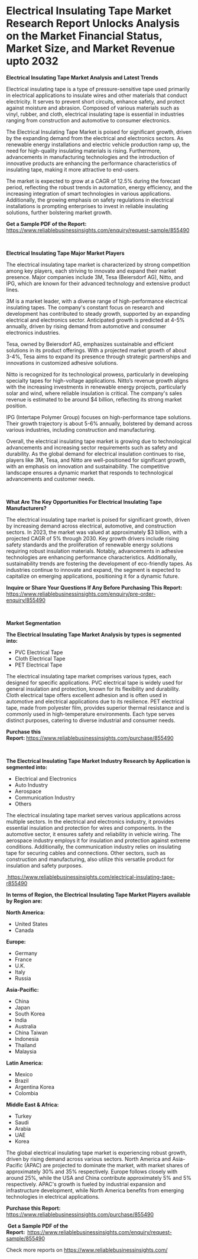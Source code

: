 <p><h1>Electrical Insulating Tape Market Research Report Unlocks Analysis on the Market Financial Status, Market Size, and Market Revenue upto 2032</h1></p><p><strong>Electrical Insulating Tape Market Analysis and Latest Trends</strong></p>
<p><p>Electrical insulating tape is a type of pressure-sensitive tape used primarily in electrical applications to insulate wires and other materials that conduct electricity. It serves to prevent short circuits, enhance safety, and protect against moisture and abrasion. Composed of various materials such as vinyl, rubber, and cloth, electrical insulating tape is essential in industries ranging from construction and automotive to consumer electronics.</p><p>The Electrical Insulating Tape Market is poised for significant growth, driven by the expanding demand from the electrical and electronics sectors. As renewable energy installations and electric vehicle production ramp up, the need for high-quality insulating materials is rising. Furthermore, advancements in manufacturing technologies and the introduction of innovative products are enhancing the performance characteristics of insulating tape, making it more attractive to end-users.</p><p>The market is expected to grow at a CAGR of 12.5% during the forecast period, reflecting the robust trends in automation, energy efficiency, and the increasing integration of smart technologies in various applications. Additionally, the growing emphasis on safety regulations in electrical installations is prompting enterprises to invest in reliable insulating solutions, further bolstering market growth.</p></p>
<p><strong>Get a Sample PDF of the Report:&nbsp;</strong> <a href="https://www.reliablebusinessinsights.com/enquiry/request-sample/855490?utm_campaign=2393&utm_medium=2&utm_source=Github&utm_content=ia&utm_term=08022025&utm_id=electrical-insulating-tape">https://www.reliablebusinessinsights.com/enquiry/request-sample/855490</a></p>
<p>&nbsp;</p>
<p><strong>Electrical Insulating Tape Major Market Players</strong></p>
<p><p>The electrical insulating tape market is characterized by strong competition among key players, each striving to innovate and expand their market presence. Major companies include 3M, Tesa (Beiersdorf AG), Nitto, and IPG, which are known for their advanced technology and extensive product lines.</p><p>3M is a market leader, with a diverse range of high-performance electrical insulating tapes. The company's constant focus on research and development has contributed to steady growth, supported by an expanding electrical and electronics sector. Anticipated growth is predicted at 4-5% annually, driven by rising demand from automotive and consumer electronics industries.</p><p>Tesa, owned by Beiersdorf AG, emphasizes sustainable and efficient solutions in its product offerings. With a projected market growth of about 3-4%, Tesa aims to expand its presence through strategic partnerships and innovations in customized adhesive solutions.</p><p>Nitto is recognized for its technological prowess, particularly in developing specialty tapes for high-voltage applications. Nitto’s revenue growth aligns with the increasing investments in renewable energy projects, particularly solar and wind, where reliable insulation is critical. The company's sales revenue is estimated to be around $4 billion, reflecting its strong market position.</p><p>IPG (Intertape Polymer Group) focuses on high-performance tape solutions. Their growth trajectory is about 5-6% annually, bolstered by demand across various industries, including construction and manufacturing.</p><p>Overall, the electrical insulating tape market is growing due to technological advancements and increasing sector requirements such as safety and durability. As the global demand for electrical insulation continues to rise, players like 3M, Tesa, and Nitto are well-positioned for significant growth, with an emphasis on innovation and sustainability. The competitive landscape ensures a dynamic market that responds to technological advancements and customer needs.</p></p>
<p>&nbsp;</p>
<p><strong>What Are The Key Opportunities For Electrical Insulating Tape Manufacturers?</strong></p>
<p><p>The electrical insulating tape market is poised for significant growth, driven by increasing demand across electrical, automotive, and construction sectors. In 2023, the market was valued at approximately $3 billion, with a projected CAGR of 5% through 2030. Key growth drivers include rising safety standards and the proliferation of renewable energy solutions requiring robust insulation materials. Notably, advancements in adhesive technologies are enhancing performance characteristics. Additionally, sustainability trends are fostering the development of eco-friendly tapes. As industries continue to innovate and expand, the segment is expected to capitalize on emerging applications, positioning it for a dynamic future.</p></p>
<p><strong>Inquire or Share Your Questions If Any Before Purchasing This Report:</strong> <a href="https://www.reliablebusinessinsights.com/enquiry/pre-order-enquiry/855490?utm_campaign=2393&utm_medium=2&utm_source=Github&utm_content=ia&utm_term=08022025&utm_id=electrical-insulating-tape">https://www.reliablebusinessinsights.com/enquiry/pre-order-enquiry/855490</a></p>
<p>&nbsp;</p>
<p><strong>Market Segmentation</strong></p>
<p><strong>The Electrical Insulating Tape Market Analysis by types is segmented into:</strong></p>
<p><ul><li>PVC Electrical Tape</li><li>Cloth Electrical Tape</li><li>PET Electrical Tape</li></ul></p>
<p><p>The electrical insulating tape market comprises various types, each designed for specific applications. PVC electrical tape is widely used for general insulation and protection, known for its flexibility and durability. Cloth electrical tape offers excellent adhesion and is often used in automotive and electrical applications due to its resilience. PET electrical tape, made from polyester film, provides superior thermal resistance and is commonly used in high-temperature environments. Each type serves distinct purposes, catering to diverse industrial and consumer needs.</p></p>
<p><strong>Purchase this Report:&nbsp;</strong><a href="https://www.reliablebusinessinsights.com/purchase/855490?utm_campaign=2393&utm_medium=2&utm_source=Github&utm_content=ia&utm_term=08022025&utm_id=electrical-insulating-tape">https://www.reliablebusinessinsights.com/purchase/855490</a></p>
<p>&nbsp;</p>
<p><strong>The Electrical Insulating Tape Market Industry Research by Application is segmented into:</strong></p>
<p><ul><li>Electrical and Electronics</li><li>Auto Industry</li><li>Aerospace</li><li>Communication Industry</li><li>Others</li></ul></p>
<p><p>The electrical insulating tape market serves various applications across multiple sectors. In the electrical and electronics industry, it provides essential insulation and protection for wires and components. In the automotive sector, it ensures safety and reliability in vehicle wiring. The aerospace industry employs it for insulation and protection against extreme conditions. Additionally, the communication industry relies on insulating tape for securing cables and connections. Other sectors, such as construction and manufacturing, also utilize this versatile product for insulation and safety purposes.</p></p>
<p><a href="https://www.reliablebusinessinsights.com/electrical-insulating-tape-r855490?utm_campaign=2393&utm_medium=2&utm_source=Github&utm_content=ia&utm_term=08022025&utm_id=electrical-insulating-tape">&nbsp;https://www.reliablebusinessinsights.com/electrical-insulating-tape-r855490</a></p>
<p><strong>In terms of Region, the Electrical Insulating Tape Market Players available by Region are:</strong></p>
<p>
    <p> <strong> North America: </strong>
        <ul>
            <li>United States</li>
            <li>Canada</li>
        </ul>
        </p> 
    <p> <strong> Europe: </strong>
        <ul>
            <li>Germany</li>
            <li>France</li>
            <li>U.K.</li>
            <li>Italy</li>
            <li>Russia</li>
        </ul>
        </p> 
    <p> <strong> Asia-Pacific: </strong>
        <ul>
            <li>China</li>
            <li>Japan</li>
            <li>South Korea</li>
            <li>India</li>
            <li>Australia</li>
            <li>China Taiwan</li>
            <li>Indonesia</li>
            <li>Thailand</li>
            <li>Malaysia</li>
        </ul>
        </p> 
    <p> <strong> Latin America: </strong>
        <ul>
            <li>Mexico</li>
            <li>Brazil</li>
            <li>Argentina Korea</li>
            <li>Colombia</li>
        </ul>
        </p> 
    <p> <strong> Middle East & Africa: </strong>
        <ul>
            <li>Turkey</li>
            <li>Saudi</li>
            <li>Arabia</li>
            <li>UAE</li>
            <li>Korea</li>
        </ul>
    </p>
    </p>
<p><p>The global electrical insulating tape market is experiencing robust growth, driven by rising demand across various sectors. North America and Asia-Pacific (APAC) are projected to dominate the market, with market shares of approximately 30% and 35% respectively. Europe follows closely with around 25%, while the USA and China contribute approximately 5% and 5% respectively. APAC's growth is fueled by industrial expansion and infrastructure development, while North America benefits from emerging technologies in electrical applications.</p></p>
<p><strong>Purchase this Report: </strong><a href="https://www.reliablebusinessinsights.com/purchase/855490?utm_campaign=2393&utm_medium=2&utm_source=Github&utm_content=ia&utm_term=08022025&utm_id=electrical-insulating-tape">https://www.reliablebusinessinsights.com/purchase/855490</a></p>
<p>&nbsp;<strong>Get a Sample PDF of the Report:&nbsp;&nbsp;</strong><a href="https://www.reliablebusinessinsights.com/enquiry/request-sample/855490?utm_campaign=2393&utm_medium=2&utm_source=Github&utm_content=ia&utm_term=08022025&utm_id=electrical-insulating-tape">https://www.reliablebusinessinsights.com/enquiry/request-sample/855490</a></p>
<p><strong></strong></p>
<p>Check more reports on <a href="https://www.reliablebusinessinsights.com/?utm_campaign=2393&utm_medium=2&utm_source=Github&utm_content=ia&utm_term=08022025&utm_id=electrical-insulating-tape">https://www.reliablebusinessinsights.com/</a></p>